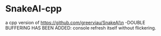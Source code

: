 # SnakeAI-cpp
a cpp version of https://github.com/greerviau/SnakeAI\n
-DOUBLE BUFFERING HAS BEEN ADDED:
  console refresh itself without flickering.
